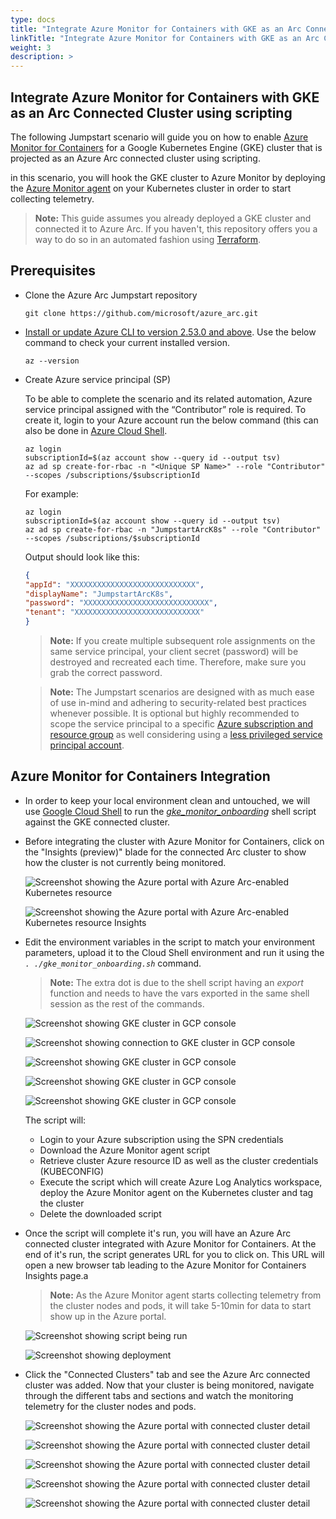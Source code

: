 ```yaml
---
type: docs
title: "Integrate Azure Monitor for Containers with GKE as an Arc Connected Cluster using scripting"
linkTitle: "Integrate Azure Monitor for Containers with GKE as an Arc Connected Cluster using scripting"
weight: 3
description: >
---
```


## Integrate Azure Monitor for Containers with GKE as an Arc Connected Cluster using scripting

The following Jumpstart scenario will guide you on how to enable [Azure Monitor for Containers](https://learn.microsoft.com/azure/azure-monitor/insights/container-insights-overview) for a Google Kubernetes Engine (GKE) cluster that is projected as an Azure Arc connected cluster using scripting.

in this scenario, you will hook the GKE cluster to Azure Monitor by deploying the [Azure Monitor agent](https://learn.microsoft.com/azure/azure-monitor/platform/log-analytics-agent) on your Kubernetes cluster in order to start collecting telemetry.  

> **Note:** This guide assumes you already deployed a GKE cluster and connected it to Azure Arc. If you haven't, this repository offers you a way to do so in an automated fashion using [Terraform](/azure_arc_jumpstart/azure_arc_k8s/gke/gke_terraform/).

## Prerequisites

* Clone the Azure Arc Jumpstart repository

    ```shell
    git clone https://github.com/microsoft/azure_arc.git
    ```

* [Install or update Azure CLI to version 2.53.0 and above](https://learn.microsoft.com/cli/azure/install-azure-cli?view=azure-cli-latest). Use the below command to check your current installed version.

  ```shell
  az --version
  ```

* Create Azure service principal (SP)

    To be able to complete the scenario and its related automation, Azure service principal assigned with the “Contributor” role is required. To create it, login to your Azure account run the below command (this can also be done in [Azure Cloud Shell](https://shell.azure.com/).

    ```shell
    az login
    subscriptionId=$(az account show --query id --output tsv)
    az ad sp create-for-rbac -n "<Unique SP Name>" --role "Contributor" --scopes /subscriptions/$subscriptionId
    ```

    For example:

    ```shell
    az login
    subscriptionId=$(az account show --query id --output tsv)
    az ad sp create-for-rbac -n "JumpstartArcK8s" --role "Contributor" --scopes /subscriptions/$subscriptionId
    ```

    Output should look like this:

    ```json
    {
    "appId": "XXXXXXXXXXXXXXXXXXXXXXXXXXXX",
    "displayName": "JumpstartArcK8s",
    "password": "XXXXXXXXXXXXXXXXXXXXXXXXXXXX",
    "tenant": "XXXXXXXXXXXXXXXXXXXXXXXXXXXX"
    }
    ```

    > **Note:** If you create multiple subsequent role assignments on the same service principal, your client secret (password) will be destroyed and recreated each time. Therefore, make sure you grab the correct password.

    > **Note:** The Jumpstart scenarios are designed with as much ease of use in-mind and adhering to security-related best practices whenever possible. It is optional but highly recommended to scope the service principal to a specific [Azure subscription and resource group](https://learn.microsoft.com/cli/azure/ad/sp?view=azure-cli-latest) as well considering using a [less privileged service principal account](https://learn.microsoft.com/azure/role-based-access-control/best-practices).

## Azure Monitor for Containers Integration

* In order to keep your local environment clean and untouched, we will use [Google Cloud Shell](https://cloud.google.com/shell) to run the [*gke_monitor_onboarding*](https://github.com/microsoft/azure_arc/blob/main/azure_arc_k8s_jumpstart/gke/gke_monitor/gke_monitor_onboarding.sh) shell script against the GKE connected cluster.

* Before integrating the cluster with Azure Monitor for Containers, click on the "Insights (preview)" blade for the connected Arc cluster to show how the cluster is not currently being monitored.

    ![Screenshot showing the Azure portal with Azure Arc-enabled Kubernetes resource](./01.png)

    ![Screenshot showing the Azure portal with Azure Arc-enabled Kubernetes resource Insights](./02.png)

* Edit the environment variables in the script to match your environment parameters, upload it to the Cloud Shell environment and run it using the *`. ./gke_monitor_onboarding.sh`* command.

    > **Note:** The extra dot is due to the shell script having an *export* function and needs to have the vars exported in the same shell session as the rest of the commands.

    ![Screenshot showing GKE cluster in GCP console](./03.png)

    ![Screenshot showing connection to GKE cluster in GCP console](./04.png)

    ![Screenshot showing GKE cluster in GCP console](./05.png)

    ![Screenshot showing GKE cluster in GCP console](./06.png)

    ![Screenshot showing GKE cluster in GCP console](./07.png)

    The script will:

  * Login to your Azure subscription using the SPN credentials
  * Download the Azure Monitor agent script
  * Retrieve cluster Azure resource ID as well as the cluster credentials (KUBECONFIG)
  * Execute the script which will create Azure Log Analytics workspace, deploy the Azure Monitor agent on the Kubernetes cluster and tag the cluster
  * Delete the downloaded script

* Once the script will complete it's run, you will have an Azure Arc connected cluster integrated with Azure Monitor for Containers. At the end of it's run, the script generates URL for you to click on. This URL will open a new browser tab leading to the Azure Monitor for Containers Insights page.a

    > **Note:** As the Azure Monitor agent starts collecting telemetry from the cluster nodes and pods, it will take 5-10min for data to start show up in the Azure portal.

    ![Screenshot showing script being run](./08.png)

    ![Screenshot showing deployment](./09.png)

* Click the "Connected Clusters" tab and see the Azure Arc connected cluster was added. Now that your cluster is being monitored, navigate through the different tabs and sections and watch the monitoring telemetry for the cluster nodes and pods.  

    ![Screenshot showing the Azure portal with connected cluster detail](./10.png)

    ![Screenshot showing the Azure portal with connected cluster detail](./11.png)

    ![Screenshot showing the Azure portal with connected cluster detail](./12.png)

    ![Screenshot showing the Azure portal with connected cluster detail](./13.png)

    ![Screenshot showing the Azure portal with connected cluster detail](./14.png)
